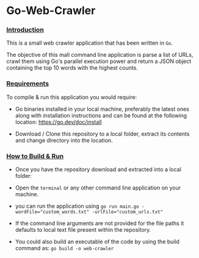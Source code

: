 # Go-Web-Crawler

### <u>Introduction</u>
This is a small web crawler application that has been written in `Go`.

The objective of this mall command line application is parse a list of URLs, crawl them using Go's parallel execution power and return a JSON object containing the top 10 words with the highest counts.

### <u>Requirements</u>
To compile & run this application you would require:
- Go binaries installed in your local machine, preferably the latest ones along with installation instructions and can be found at the following location:
  https://go.dev/doc/install

- Download / Clone this repository to a local folder, extract its contents and change directory into the location.

### <u>How to Build & Run</u>
- Once you have the repository download and extracted into a local folder:
- Open the `terminal` or any other command line application on your machine.

-  you can run the application using
  `go run main.go -wordFile="custom_words.txt" -urlFile="custom_urls.txt"`

- If the command line arguments are not provided for the file paths it defaults to local text file present within the repository.

- You could also build an executable of the code by using the build command as:
  `go build -o web-crawler` 
